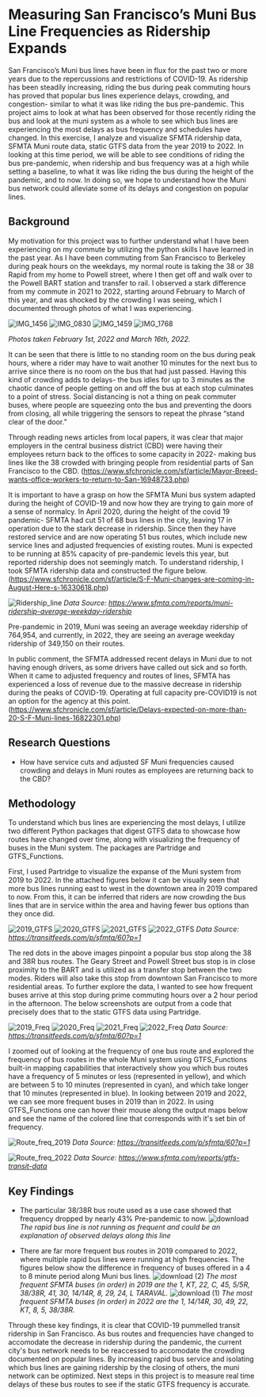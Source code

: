 # Measuring San Francisco’s Muni Bus Line Frequencies as Ridership Expands

San Francisco’s Muni bus lines have been in flux for the past two or more years due to the repercussions and restrictions of COVID-19. As ridership has been steadily increasing, riding the bus during peak commuting hours has proved that popular bus lines experience delays, crowding, and congestion- similar to what it was like riding the bus pre-pandemic. This project aims to look at what has been observed for those recently riding the bus and look at the muni system as a whole to see which bus lines are experiencing the most delays as bus frequency and schedules have changed. In this exercise, I analyze and visualize SFMTA ridership data, SFMTA Muni route data, static GTFS data from the year 2019 to 2022. In looking at this time period, we will be able to see conditions of riding the bus pre-pandemic, when ridership and bus frequency was at a high while setting a baseline, to what it was like riding the bus during the height of the pandemic, and to now. In doing so, we hope to understand how the Muni bus network could alleviate some of its delays and congestion on popular lines. 

## Background

My motivation for this project was to further understand what I have been experiencing on my commute by utilizing the python skills I have learned in the past year. As I have been commuting from San Francisco to Berkeley during peak hours on the weekdays, my normal route is taking the 38 or 38 Rapid from my home to Powell street, where I then get off and walk over to the Powell BART station and transfer to rail. I observed a stark difference from my commute in 2021 to 2022, starting around February to March of this year, and was shocked by the crowding I was seeing, which I documented through photos of what I was experiencing. 

![IMG_1456](https://user-images.githubusercontent.com/98346785/167916723-4e8fbbe3-1e16-469f-9f96-27f85a6bbd75.jpg)
![IMG_0830](https://user-images.githubusercontent.com/98346785/167916748-949d5b26-1192-421d-bfc3-4ad73ca871ab.jpg)
![IMG_1459](https://user-images.githubusercontent.com/98346785/167916760-c76b061b-538c-4e87-9cc5-893530ea9d4e.jpg)
![IMG_1768](https://user-images.githubusercontent.com/98346785/167916771-c393dbd0-0192-408b-a94a-8fcf002c8244.jpg)

*Photos taken February 1st, 2022 and March 16th, 2022.*

It can be seen that there is little to no standing room on the bus during peak hours, where a rider may have to wait another 10 minutes for the next bus to arrive since there is no room on the bus that had just passed. Having this kind of crowding adds to delays- the bus idles for up to 3 minutes as the chaotic dance of people getting on and off the bus at each stop culminates to a point of stress. Social distancing is not a thing on peak commuter buses, where people are squeezing onto the bus and preventing the doors from closing, all while triggering the sensors to repeat the phrase “stand clear of the door.” 

Through reading news articles from local papers, it was clear that major employers in the central business district (CBD) were having their employees return back to the offices to some capacity in 2022- making bus lines like the 38 crowded with bringing people from residential parts of San Francisco to the CBD. (https://www.sfchronicle.com/sf/article/Mayor-Breed-wants-office-workers-to-return-to-San-16948733.php)

It is important to have a grasp on how the SFMTA Muni bus system adapted during the height of COVID-19 and now how they are trying to gain more of a sense of normalcy. In April 2020, during the height of the covid 19 pandemic- SFMTA had cut 51 of 68 bus lines in the city, leaving 17 in operation due to the stark decrease in ridership. Since then they have restored service and are now operating 51 bus routes, which include new service lines and adjusted frequencies of existing routes. Muni is expected to be running at 85% capacity of pre-pandemic levels this year, but reported ridership does not seemingly match. To understand ridership, I took SFMTA ridership data and constructed the figure below. (https://www.sfchronicle.com/sf/article/S-F-Muni-changes-are-coming-in-August-Here-s-16330618.php)

![Ridership_line](https://user-images.githubusercontent.com/98346785/167926609-c4493128-9cc2-4599-bb95-5cbd4a7775f4.png)
*Data Source: https://www.sfmta.com/reports/muni-ridership-average-weekday-ridership*

Pre-pandemic in 2019, Muni was seeing an average weekday ridership of 764,954, and currently, in 2022, they are seeing an average weekday ridership of 349,150 on their routes. 

In public comment, the SFMTA addressed recent delays in Muni due to not having enough drivers, as some drivers have called out sick and so forth. When it came to adjusted frequency and routes of lines, SFMTA has experienced a loss of revenue due to the massive decrease in ridership during the peaks of COVID-19. Operating at full capacity pre-COVID19 is not an option for the agency at this point. (https://www.sfchronicle.com/sf/article/Delays-expected-on-more-than-20-S-F-Muni-lines-16822301.php)

## Research Questions

- How have service cuts and adjusted SF Muni frequencies caused crowding and delays in Muni routes as employees are returning back to the CBD?

## Methodology

To understand which bus lines are experiencing the most delays, I utilize two different Python packages that digest GTFS data to showcase how routes have changed over time, along with visualizing the frequency of buses in the Muni system. The packages are Partridge and GTFS_Functions. 

First, I used Partridge to visualize the expanse of the Muni system from 2019 to 2022. In the attached figures below it can be visually seen that more bus lines running east to west in the downtown area in 2019 compared to now. From this, it can be inferred that riders are now crowding the bus lines that are in service within the area and having fewer bus options than they once did. 

![2019_GTFS](https://user-images.githubusercontent.com/98346785/168286678-8b7468a0-f3ef-4622-899d-2862be63b395.png)
![2020_GTFS](https://user-images.githubusercontent.com/98346785/168286721-5f584c22-e4fd-4527-95d2-0fa85fc9736d.png)
![2021_GTFS](https://user-images.githubusercontent.com/98346785/168286735-8ca10a6d-b2c0-4081-aff5-db4cbe5eb48d.png)
![2022_GTFS](https://user-images.githubusercontent.com/98346785/168286751-236d4ad7-b874-478d-986d-6ef406d22b48.png)
*Data Source: https://transitfeeds.com/p/sfmta/60?p=1*

The red dots in the above images pinpoint a popular bus stop along the 38 and 38R bus routes. The Geary Street and Powell Street bus stop is in close proximity to the BART and is utilized as a transfer stop between the two modes. Riders will also take this stop from downtown San Francisco to more residential areas. To further explore the data, I wanted to see how frequent buses arrive at this stop during prime commuting hours over a 2 hour period in the afternoon. The below screenshots are output from a code that precisely does that to the static GTFS data using Partridge. 

![2019_Freq](https://user-images.githubusercontent.com/98346785/168286812-21fb0485-4130-4835-8343-6a48e42b81b9.png)
![2020_Freq](https://user-images.githubusercontent.com/98346785/168286827-619ff596-a015-49e5-b272-36ca594d4a0a.png)
![2021_Freq](https://user-images.githubusercontent.com/98346785/168286836-ea28783e-0e03-4900-b962-9606245d64ee.png)
![2022_Freq](https://user-images.githubusercontent.com/98346785/168287042-7c5008aa-0100-4601-9259-ea5818f94180.png)
*Data Source: https://transitfeeds.com/p/sfmta/60?p=1*


I zoomed out of looking at the frequency of one bus route and explored the frequency of bus routes in the whole Muni system using GTFS_Functions built-in mapping capabilities that interactively show you which bus routes have a frequency of 5 minutes or less (represented in yellow), and which are between 5 to 10 minutes (represented in cyan), and which take longer that 10 minutes (represented in blue). In looking between 2019 and 2022, we can see more frequent buses in 2019 than in 2022. In using GTFS_Functions one can hover their mouse along the output maps below and see the name of the colored line that corresponds with it's set bin of frequency.

![Route_freq_2019](https://user-images.githubusercontent.com/98346785/168292469-6b800197-5fe6-4507-90e1-a128ca8fc0b0.png)
*Data Source: https://transitfeeds.com/p/sfmta/60?p=1*

![Route_freq_2022](https://user-images.githubusercontent.com/98346785/168292484-1c414981-69e7-47c6-bcbf-c68dfa274bef.png)
*Data Source: https://www.sfmta.com/reports/gtfs-transit-data*

## Key Findings

- The particular 38/38R bus route used as a use case showed that frequency dropped by nearly 43% Pre-pandemic to now.
    ![download](https://user-images.githubusercontent.com/98346785/168286647-1e6c585b-a499-4673-881d-95c05fee6f66.png)
      *The rapid bus line is not running as frequent and could be an explanation of observed delays along this line*

- There are far more frequent bus routes in 2019 compared to 2022, where multiple rapid bus lines were running at high frequencies. The figures below show the difference in frequency of buses offered in a 4 to 8 minute period along Muni bus lines.
     ![download (2)](https://user-images.githubusercontent.com/98346785/168334998-26ef22f8-ce41-4539-a8e5-c482f1610555.png)
        *The most frequent SFMTA buses (in order) in 2019 are the 1, KT, 22, C, 45, 5/5R, 38/38R, 41, 30, 14/14R, 8, 29, 24, L TARAVAL.*
     ![download (1)](https://user-images.githubusercontent.com/98346785/168320897-a4f27833-5494-4a9e-bef4-474dffad3aad.png)
        *The most frequent SFMTA buses (in order) in 2022 are the 1, 14/14R, 30, 49, 22, KT, 8, 5, 38/38R.*

Through these key findings, it is clear that COVID-19 pummelled transit ridership in San Francisco. As bus routes and frequencies have changed to accomodate the decrease in ridership during the pandemic, the current city's bus network needs to be reaccessed to accomodate the crowding documented on popular lines. By increasing rapid bus service and isolating which bus lines are gaining ridership by the closing of others, the muni network can be optimized. Next steps in this project is to measure real time delays of these bus routes to see if the static GTFS frequency is accurate.
